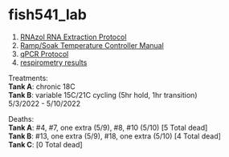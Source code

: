 # fish541_lab

1. [RNAzol RNA Extraction Protocol](https://github.com/mattgeorgephd/NOPP-gigas-ploidy-temp/blob/main/202107_EXP2/tag-seq/RNAzol_RT_extraction_protocol.docx)
2. [Ramp/Soak Temperature Controller Manual](https://www.dropbox.com/s/3okvpqwuyb3vhjj/SYL-2352P%20Manual%20%282%29.pdf?dl=0)
3. [qPCR Protocol](https://github.com/RobertsLab/resources/blob/master/protocols/reverse_transcription.md)
4. [respirometry results](https://github.com/afcoyle/fish541_lab/blob/main/respirometry/output/respirometry_summary.xlsx)

Treatments: <br/>
**Tank A**: chronic 18C <br/>
**Tank B**: variable 15C/21C cycling (5hr hold, 1hr transition) <br/>
5/3/2022 - 5/10/2022 <br/>

Deaths: <br/>
**Tank A**: #4, #7, one extra (5/9), #8, #10 (5/10)  [5 Total dead] <br/>
**Tank B**: #13, one extra (5/9), #18, one extra (5/10) [4 Total dead] <br/>
**Tank C**: [0 Total dead] <br/>

